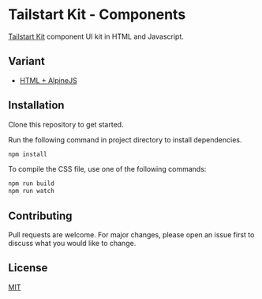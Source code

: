 # Tailstart Kit - Components
[Tailstart Kit](https://mkfizi.dev/tailstart-kit/) component UI kit in HTML and Javascript.

## Variant
- [HTML + AlpineJS](https://github.com/mkfizi/tailstart-kit-components-alpine)

## Installation
Clone this repository to get started.

Run the following command in project directory to install dependencies.
```bash
npm install
```

To compile the CSS file, use one of the following commands:
```bash
npm run build
npm run watch
```

## Contributing
Pull requests are welcome. For major changes, please open an issue first to discuss what you would like to change.

## License
[MIT](https://github.com/mkfizi/tailstart-kit-components/blob/main/LICENSE)